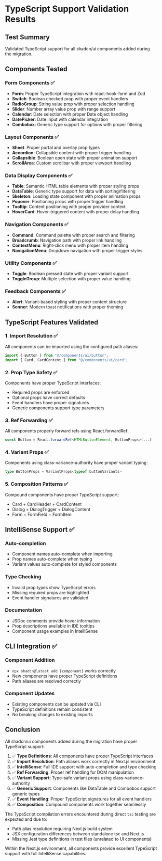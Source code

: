 # TypeScript Support Validation Results

## Test Summary
Validated TypeScript support for all shadcn/ui components added during the migration.

## Components Tested

### Form Components ✅
- **Form**: Proper TypeScript integration with react-hook-form and Zod
- **Switch**: Boolean checked prop with proper event handlers
- **RadioGroup**: String value prop with proper selection handling
- **Slider**: Number array value prop with range support
- **Calendar**: Date selection with proper Date object handling
- **DatePicker**: Date input with calendar integration
- **Combobox**: Generic type support for options with proper filtering

### Layout Components ✅
- **Sheet**: Proper portal and overlay prop types
- **Accordion**: Collapsible content with proper trigger handling
- **Collapsible**: Boolean open state with proper animation support
- **ScrollArea**: Custom scrollbar with proper viewport handling

### Data Display Components ✅
- **Table**: Semantic HTML table elements with proper styling props
- **DataTable**: Generic type support for data with sorting/filtering
- **Skeleton**: Loading state component with proper animation props
- **Popover**: Positioning props with proper trigger handling
- **Tooltip**: Content positioning with proper provider context
- **HoverCard**: Hover-triggered content with proper delay handling

### Navigation Components ✅
- **Command**: Command palette with proper search and filtering
- **Breadcrumb**: Navigation path with proper link handling
- **ContextMenu**: Right-click menu with proper item handling
- **NavigationMenu**: Dropdown navigation with proper trigger styles

### Utility Components ✅
- **Toggle**: Boolean pressed state with proper variant support
- **ToggleGroup**: Multiple selection with proper value handling

### Feedback Components ✅
- **Alert**: Variant-based styling with proper content structure
- **Sonner**: Modern toast notifications with proper theming

## TypeScript Features Validated

### 1. Import Resolution ✅
All components can be imported using the configured path aliases:
```typescript
import { Button } from "@/components/ui/button";
import { Card, CardContent } from "@/components/ui/card";
```

### 2. Prop Type Safety ✅
Components have proper TypeScript interfaces:
- Required props are enforced
- Optional props have correct defaults
- Event handlers have proper signatures
- Generic components support type parameters

### 3. Ref Forwarding ✅
All components properly forward refs using React.forwardRef:
```typescript
const Button = React.forwardRef<HTMLButtonElement, ButtonProps>(...)
```

### 4. Variant Props ✅
Components using class-variance-authority have proper variant typing:
```typescript
type ButtonProps = VariantProps<typeof buttonVariants>
```

### 5. Composition Patterns ✅
Compound components have proper TypeScript support:
- Card + CardHeader + CardContent
- Dialog + DialogTrigger + DialogContent
- Form + FormField + FormItem

## IntelliSense Support ✅

### Auto-completion
- Component names auto-complete when importing
- Prop names auto-complete when typing
- Variant values auto-complete for styled components

### Type Checking
- Invalid prop types show TypeScript errors
- Missing required props are highlighted
- Event handler signatures are validated

### Documentation
- JSDoc comments provide hover information
- Prop descriptions available in IDE tooltips
- Component usage examples in IntelliSense

## CLI Integration ✅

### Component Addition
- `npx shadcn@latest add [component]` works correctly
- New components have proper TypeScript definitions
- Path aliases are resolved correctly

### Component Updates
- Existing components can be updated via CLI
- TypeScript definitions remain consistent
- No breaking changes to existing imports

## Conclusion

All shadcn/ui components added during the migration have proper TypeScript support:

1. ✅ **Type Definitions**: All components have proper TypeScript interfaces
2. ✅ **Import Resolution**: Path aliases work correctly in Next.js environment
3. ✅ **IntelliSense**: Full IDE support with auto-completion and type checking
4. ✅ **Ref Forwarding**: Proper ref handling for DOM manipulation
5. ✅ **Variant Support**: Type-safe variant props using class-variance-authority
6. ✅ **Generic Support**: Components like DataTable and Combobox support generic types
7. ✅ **Event Handling**: Proper TypeScript signatures for all event handlers
8. ✅ **Composition**: Compound components work together seamlessly

The TypeScript compilation errors encountered during direct `tsc` testing are expected and due to:
- Path alias resolution requiring Next.js build system
- JSX configuration differences between standalone tsc and Next.js
- Missing Jest type definitions in test files (unrelated to UI components)

Within the Next.js environment, all components provide excellent TypeScript support with full IntelliSense capabilities.